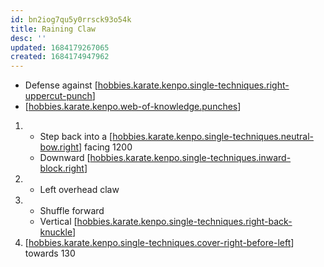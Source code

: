 ```yaml
---
id: bn2iog7qu5y0rrsck93o54k
title: Raining Claw
desc: ''
updated: 1684179267065
created: 1684174947962
---
```


- Defense against [[hobbies.karate.kenpo.single-techniques.right-uppercut-punch]]
- [[hobbies.karate.kenpo.web-of-knowledge.punches]]

1. - Step back into a [[hobbies.karate.kenpo.single-techniques.neutral-bow.right]] facing 1200
   - Downward [[hobbies.karate.kenpo.single-techniques.inward-block.right]]
2. - Left overhead claw
3. - Shuffle forward
   - Vertical [[hobbies.karate.kenpo.single-techniques.right-back-knuckle]]
4. [[hobbies.karate.kenpo.single-techniques.cover-right-before-left]] towards 130


[//begin]: # "Autogenerated link references for markdown compatibility"
[hobbies.karate.kenpo.single-techniques.right-uppercut-punch]: hobbies.karate.kenpo.single-techniques.right-uppercut-punch "Right Uppercut Punch"
[hobbies.karate.kenpo.web-of-knowledge.punches]: hobbies.karate.kenpo.web-of-knowledge.punches "Punches"
[hobbies.karate.kenpo.single-techniques.neutral-bow.right]: hobbies.karate.kenpo.single-techniques.neutral-bow.right "Right Neutral Bow"
[hobbies.karate.kenpo.single-techniques.inward-block.right]: hobbies.karate.kenpo.single-techniques.inward-block.right "Right Inward Block"
[hobbies.karate.kenpo.single-techniques.right-back-knuckle]: hobbies.karate.kenpo.single-techniques.right-back-knuckle "Right Back Knuckle"
[hobbies.karate.kenpo.single-techniques.cover-right-before-left]: hobbies.karate.kenpo.single-techniques.cover-right-before-left "Cover Right before Left"
[//end]: # "Autogenerated link references"